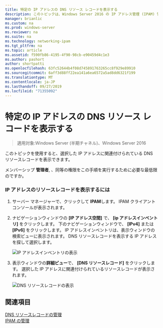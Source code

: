 ```yaml
---
title: 特定の IP アドレスの DNS リソース レコードを表示する
description: このトピックは、Windows Server 2016 の IP アドレス管理 (IPAM) 管理ガイドに含まれています。
manager: brianlic
ms.custom: na
ms.prod: windows-server
ms.reviewer: na
ms.suite: na
ms.technology: networking-ipam
ms.tgt_pltfrm: na
ms.topic: article
ms.assetid: f590fb86-4195-4f90-98cb-e90459d4c1e3
ms.author: pashort
author: shortpatti
ms.openlocfilehash: 63fc52644b4f08d745891763265cc8f929e89910
ms.sourcegitcommit: 6aff3d88ff22ea141a6ea6572a5ad8dd6321f199
ms.translationtype: MT
ms.contentlocale: ja-JP
ms.lasthandoff: 09/27/2019
ms.locfileid: "71355092"
---
```

# <a name="view-dns-resource-records-for-a-specific-ip-address"></a>特定の IP アドレスの DNS リソース レコードを表示する

>適用対象:Windows Server (半期チャネル)、Windows Server 2016

このトピックを使用すると、選択した IP アドレスに関連付けられている DNS リソースレコードを表示できます。  
  
メンバーシップ **管理者**, 、同等の権限をこの手順を実行するために必要な最低限のですか。  
  
### <a name="to-view-resource-records-for-an-ip-address"></a>IP アドレスのリソースレコードを表示するには  
  
1.  サーバー マネージャーで、クリックして  **IPAM**します。 IPAM クライアントコンソールが表示されます。  
  
2.  ナビゲーションウィンドウの **[IP アドレス空間]** で、 **[ip アドレスインベントリ]** をクリックします。 下のナビゲーションウィンドウで、 **[IPv4]** または **[IPv6]** をクリックします。 IP アドレスインベントリは、表示ウィンドウの検索ビューに表示されます。 DNS リソースレコードを表示する IP アドレスを探して選択します。  
  
    ![IP アドレスインベントリの表示](../../media/View-DNS-Resource-Records-for-a-Specific-IP-Address/ipam_IPInventory_01.jpg)  
  
3.  表示ウィンドウの**詳細ビュー**で、 **[DNS リソースレコード]** をクリックします。 選択した IP アドレスに関連付けられているリソースレコードが表示されます。  
  
    ![DNS リソースレコードの表示](../../media/View-DNS-Resource-Records-for-a-Specific-IP-Address/ipam_IPInventory_02.jpg)  
  
## <a name="see-also"></a>関連項目  
[DNS リソースレコードの管理](DNS-Resource-Record-Management.md)  
[IPAM の管理](Manage-IPAM.md)  
  


